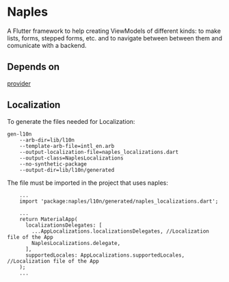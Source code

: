 # Naples

A Flutter framework to help creating ViewModels of different kinds: to make lists, forms, stepped forms, etc. and to navigate between between them and comunicate with a backend.

## Depends on

[provider](https://pub.dev/packages/provider)

## Localization

To generate the files needed for Localization:

````
gen-l10n 
    --arb-dir=lib/l10n 
    --template-arb-file=intl_en.arb 
    --output-localization-file=naples_localizations.dart 
    --output-class=NaplesLocalizations 
    --no-synthetic-package 
    --output-dir=lib/l10n/generated
````

The file must be imported in the project that uses naples:

````
    ...
    import 'package:naples/l10n/generated/naples_localizations.dart';

    ...
    return MaterialApp(
      localizationsDelegates: [
        ...AppLocalizations.localizationsDelegates, //Localization file of the App
        NaplesLocalizations.delegate,
      ],
      supportedLocales: AppLocalizations.supportedLocales, //Localization file of the App
    );
    ...
    
````


